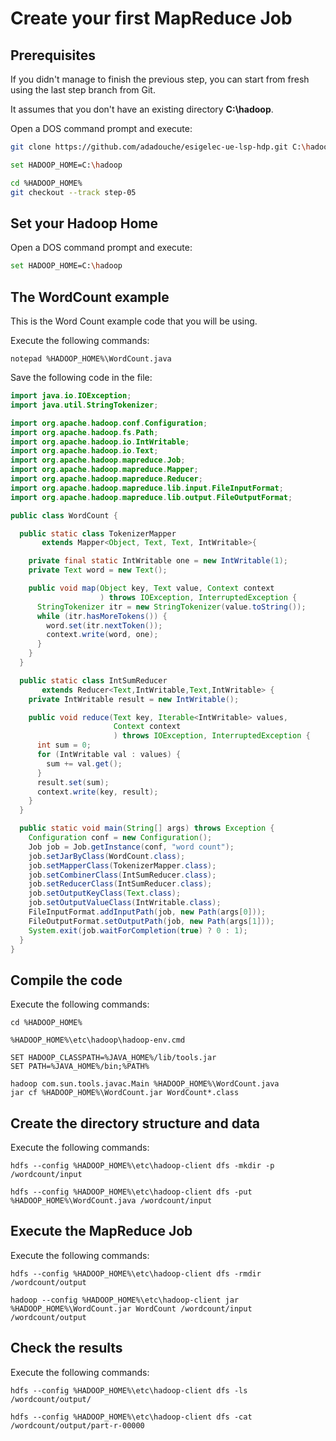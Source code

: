 # Create your first MapReduce Job

## Prerequisites

If you didn't manage to finish the previous step, you can start from fresh using the last step branch from Git.

It assumes that you don't have an existing directory **C:\hadoop**.

Open a DOS command prompt and execute:

```sh
git clone https://github.com/adadouche/esigelec-ue-lsp-hdp.git C:\hadoop

set HADOOP_HOME=C:\hadoop

cd %HADOOP_HOME%
git checkout --track step-05
```

## Set your Hadoop Home

Open a DOS command prompt and execute:

```sh
set HADOOP_HOME=C:\hadoop
```

## The WordCount example

This is the Word Count example code that you will be using.

Execute the following commands:

```
notepad %HADOOP_HOME%\WordCount.java
```

Save the following code in the file:

```java
import java.io.IOException;
import java.util.StringTokenizer;

import org.apache.hadoop.conf.Configuration;
import org.apache.hadoop.fs.Path;
import org.apache.hadoop.io.IntWritable;
import org.apache.hadoop.io.Text;
import org.apache.hadoop.mapreduce.Job;
import org.apache.hadoop.mapreduce.Mapper;
import org.apache.hadoop.mapreduce.Reducer;
import org.apache.hadoop.mapreduce.lib.input.FileInputFormat;
import org.apache.hadoop.mapreduce.lib.output.FileOutputFormat;

public class WordCount {

  public static class TokenizerMapper
       extends Mapper<Object, Text, Text, IntWritable>{

    private final static IntWritable one = new IntWritable(1);
    private Text word = new Text();

    public void map(Object key, Text value, Context context
                    ) throws IOException, InterruptedException {
      StringTokenizer itr = new StringTokenizer(value.toString());
      while (itr.hasMoreTokens()) {
        word.set(itr.nextToken());
        context.write(word, one);
      }
    }
  }

  public static class IntSumReducer
       extends Reducer<Text,IntWritable,Text,IntWritable> {
    private IntWritable result = new IntWritable();

    public void reduce(Text key, Iterable<IntWritable> values,
                       Context context
                       ) throws IOException, InterruptedException {
      int sum = 0;
      for (IntWritable val : values) {
        sum += val.get();
      }
      result.set(sum);
      context.write(key, result);
    }
  }

  public static void main(String[] args) throws Exception {
    Configuration conf = new Configuration();
    Job job = Job.getInstance(conf, "word count");
    job.setJarByClass(WordCount.class);
    job.setMapperClass(TokenizerMapper.class);
    job.setCombinerClass(IntSumReducer.class);
    job.setReducerClass(IntSumReducer.class);
    job.setOutputKeyClass(Text.class);
    job.setOutputValueClass(IntWritable.class);
    FileInputFormat.addInputPath(job, new Path(args[0]));
    FileOutputFormat.setOutputPath(job, new Path(args[1]));
    System.exit(job.waitForCompletion(true) ? 0 : 1);
  }
}
```

## Compile the code

Execute the following commands:

```
cd %HADOOP_HOME%

%HADOOP_HOME%\etc\hadoop\hadoop-env.cmd

SET HADOOP_CLASSPATH=%JAVA_HOME%/lib/tools.jar
SET PATH=%JAVA_HOME%/bin;%PATH%

hadoop com.sun.tools.javac.Main %HADOOP_HOME%\WordCount.java
jar cf %HADOOP_HOME%\WordCount.jar WordCount*.class
```

## Create the directory structure and data

Execute the following commands:

```
hdfs --config %HADOOP_HOME%\etc\hadoop-client dfs -mkdir -p /wordcount/input

hdfs --config %HADOOP_HOME%\etc\hadoop-client dfs -put %HADOOP_HOME%\WordCount.java /wordcount/input
```

## Execute the MapReduce Job

Execute the following commands:

```
hdfs --config %HADOOP_HOME%\etc\hadoop-client dfs -rmdir /wordcount/output

hadoop --config %HADOOP_HOME%\etc\hadoop-client jar %HADOOP_HOME%\WordCount.jar WordCount /wordcount/input /wordcount/output
```


## Check the results

Execute the following commands:

```
hdfs --config %HADOOP_HOME%\etc\hadoop-client dfs -ls /wordcount/output/

hdfs --config %HADOOP_HOME%\etc\hadoop-client dfs -cat /wordcount/output/part-r-00000
```
